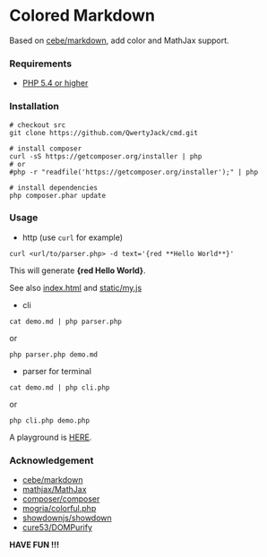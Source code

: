 # Colored Markdown
Based on [cebe/markdown](https://github.com/cebe/markdown),
add color and MathJax support.

### Requirements
* [PHP 5.4 or higher](https://github.com/cebe/markdown#installation-)

### Installation
```
# checkout src
git clone https://github.com/QwertyJack/cmd.git

# install composer
curl -sS https://getcomposer.org/installer | php
# or
#php -r "readfile('https://getcomposer.org/installer');" | php

# install dependencies
php composer.phar update
```

### Usage
* http (use `curl` for example)
```
curl <url/to/parser.php> -d text='{red **Hello World**}'
```
This will generate **{red Hello World}**.

See also [index.html](index.html) and [static/my.js](static/my.js)

* cli
```
cat demo.md | php parser.php
```
or
```
php parser.php demo.md
```

* parser for terminal
```
cat demo.md | php cli.php
```
or
```
php cli.php demo.php
```

A playground is [HERE](http://cyp.davidandjack.cn/test/r/).

### Acknowledgement
+ [cebe/markdown](https://github.com/cebe/markdown)
+ [mathjax/MathJax](https://github.com/mathjax/MathJax)
+ [composer/composer](https://github.com/composer/composer)
+ [mogria/colorful.php](https://github.com/mogria/colorful.php)
+ [showdownjs/showdown](https://github.com/showdownjs/showdown)
+ [cure53/DOMPurify](https://github.com/cure53/DOMPurify)

**HAVE FUN !!!**
